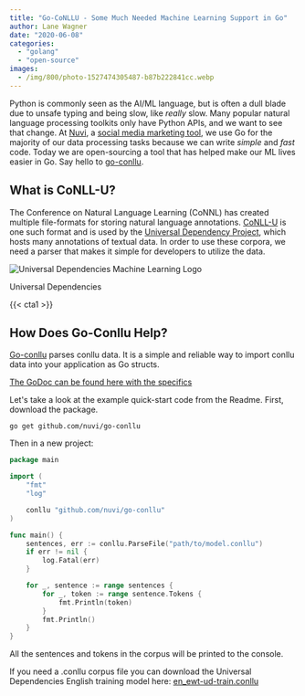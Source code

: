 ```yaml
---
title: "Go-CoNLLU - Some Much Needed Machine Learning Support in Go"
author: Lane Wagner
date: "2020-06-08"
categories: 
  - "golang"
  - "open-source"
images:
  - /img/800/photo-1527474305487-b87b222841cc.webp
---
```


Python is commonly seen as the AI/ML language, but is often a dull blade due to unsafe typing and being slow, like _really_ slow. Many popular natural language processing toolkits only have Python APIs, and we want to see that change. At [Nuvi](https://nuvi.com), a [social media marketing tool](https://bulk.ly/social-media-tools/), we use Go for the majority of our data processing tasks because we can write _simple_ and _fast_ code. Today we are open-sourcing a tool that has helped make our ML lives easier in Go. Say hello to [go-conllu](https://github.com/nuvi/go-conllu).

## What is CoNLL-U?

The Conference on Natural Language Learning (CoNNL) has created multiple file-formats for storing natural language annotations. [CoNLL-U](https://universaldependencies.org/format.html) is one such format and is used by the [Universal Dependency Project](https://universaldependencies.org/), which hosts many annotations of textual data. In order to use these corpora, we need a parser that makes it simple for developers to utilize the data.

![Universal Dependencies Machine Learning Logo](/img/800/logo-ud.png)

Universal Dependencies

{{< cta1 >}}

## How Does Go-Conllu Help?

[Go-conllu](https://github.com/nuvi/go-conllu) parses conllu data. It is a simple and reliable way to import conllu data into your application as Go structs.

[The GoDoc can be found here with the specifics](https://godoc.org/github.com/nuvi/go-conllu)

Let's take a look at the example quick-start code from the Readme. First, download the package.

```
go get github.com/nuvi/go-conllu
```

Then in a new project:

```go
package main

import (
	"fmt"
	"log"

	conllu "github.com/nuvi/go-conllu"
)

func main() {
	sentences, err := conllu.ParseFile("path/to/model.conllu")
	if err != nil {
		log.Fatal(err)
	}

	for _, sentence := range sentences {
		for _, token := range sentence.Tokens {
			fmt.Println(token)
		}
		fmt.Println()
	}
}
```

All the sentences and tokens in the corpus will be printed to the console.

If you need a .conllu corpus file you can download the Universal Dependencies English training model here: [en\_ewt-ud](https://raw.githubusercontent.com/UniversalDependencies/UD_English-EWT/master/en_ewt-ud-train.conllu)[\-](https://raw.githubusercontent.com/UniversalDependencies/UD_English-EWT/master/en_ewt-ud-train.conllu)[train.conllu](https://raw.githubusercontent.com/UniversalDependencies/UD_English-EWT/master/en_ewt-ud-train.conllu)
